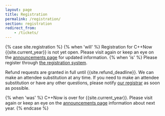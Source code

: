 ```yaml
---
layout: page
title: Registration
permalink: /registration/
section: registration
redirect_from:
    - /tickets/
---
```


{% case site.registration %}
  {% when 'will' %}
Registration for C++Now {{site.current_year}} is not yet open. Please visit again or keep an eye on the [announcements page](/announcements/) for updated information.
  {% when 'is' %}
Please register through <a href="{{site.krueger_reg_URL}}">the registration system</a>.

Refund requests are granted in full until {{site.refund_deadline}}. We can make an attendee substitution at any time. If you need to make an attendee substitution or have any other questions, please notify [our registrar](mailto:registrar@cppnow.org) as soon as possible.
 
  {% when 'was' %}
C++Now is over for {{site.current_year}}. Please visit again or keep an eye on the [announcements page](/announcements/) information about next year.
{% endcase %}

